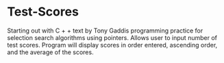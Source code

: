 # Test-Scores
Starting out with C + + text by Tony Gaddis programming practice for selection search algorithms using pointers. Allows user to input number of test scores. Program will display scores in order entered, ascending order, and the average of the scores.
